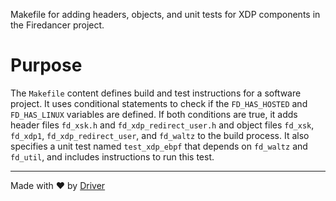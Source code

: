 <!--------------------------------------------------------------------------------->
<!-- IMPORTANT: This file is auto-generated by Driver (https://driver.ai). -------->
<!-- Manual edits may be overwritten on future commits. --------------------------->
<!--------------------------------------------------------------------------------->

Makefile for adding headers, objects, and unit tests for XDP components in the Firedancer project.

# Purpose
The `Makefile` content defines build and test instructions for a software project. It uses conditional statements to check if the `FD_HAS_HOSTED` and `FD_HAS_LINUX` variables are defined. If both conditions are true, it adds header files `fd_xsk.h` and `fd_xdp_redirect_user.h` and object files `fd_xsk`, `fd_xdp1`, `fd_xdp_redirect_user`, and `fd_waltz` to the build process. It also specifies a unit test named `test_xdp_ebpf` that depends on `fd_waltz` and `fd_util`, and includes instructions to run this test.

---
Made with ❤️ by [Driver](https://www.driver.ai/)